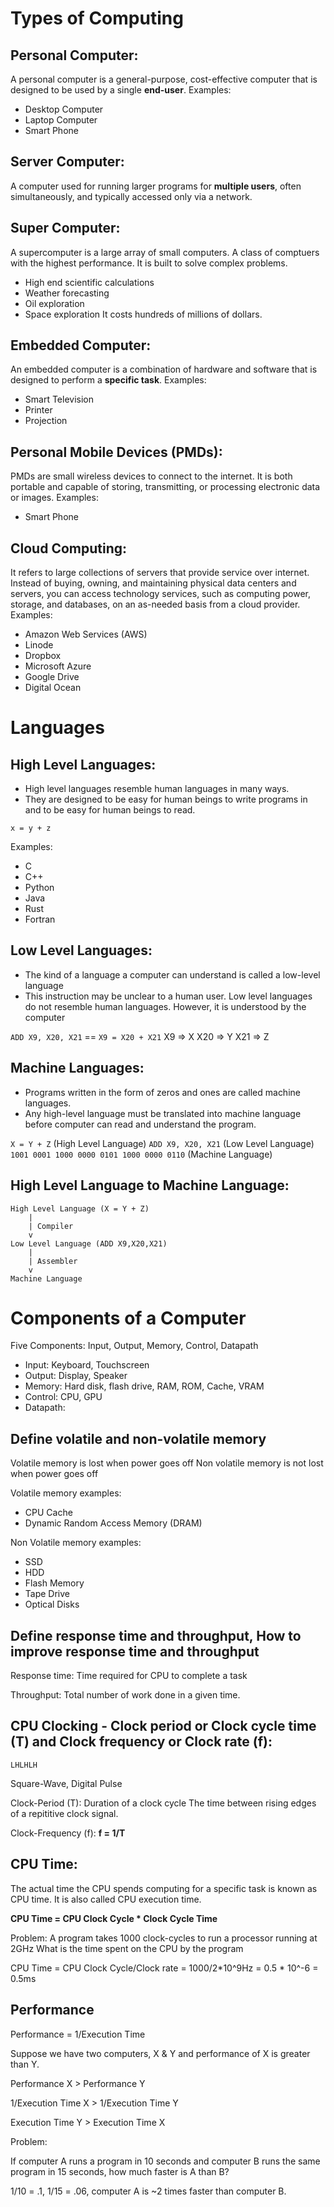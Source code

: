 # Types of Computing

## Personal Computer:
A personal computer is a general-purpose, cost-effective computer that is designed to be used by a single **end-user**.
Examples:
- Desktop Computer
- Laptop Computer
- Smart Phone

## Server Computer:
A computer used for running larger programs for **multiple users**, often simultaneously, and typically accessed only via a network.

## Super Computer:
A supercomputer is a large array of small computers. A class of comptuers with the highest performance. It is built to solve complex problems.

- High end scientific calculations
- Weather forecasting
- Oil exploration
- Space exploration
It costs hundreds of millions of dollars.

## Embedded Computer:
An embedded computer is a combination of hardware and software that is designed to perform a **specific task**.
Examples:
- Smart Television
- Printer
- Projection

## Personal Mobile Devices (PMDs):
PMDs are small wireless devices to connect to the internet. It is both portable and capable of storing, transmitting, or processing electronic data or images.
Examples:
- Smart Phone

## Cloud Computing:
It refers to large collections of servers that provide service over internet. Instead of buying, owning, and maintaining physical data centers and servers, you can access technology services, such as computing power, storage, and databases, on an as-needed basis from a cloud provider.
Examples:
- Amazon Web Services (AWS)
- Linode
- Dropbox
- Microsoft Azure
- Google Drive
- Digital Ocean

# Languages

## High Level Languages:
- High level languages resemble human languages in many ways.
- They are designed to be easy for human beings to write programs in and to be easy for human beings to read.

`x = y + z`

Examples:
- C
- C++
- Python
- Java
- Rust
- Fortran

## Low Level Languages:
- The kind of a language a computer can understand is called a low-level language
- This instruction may be unclear to a human user. Low level languages do not resemble human languages. However, it is understood by the computer

`ADD X9, X20, X21` == `X9 = X20 + X21`
X9 => X
X20 => Y
X21 => Z

## Machine Languages:
- Programs written in the form of zeros and ones are called machine languages.
- Any high-level language must be translated into machine language before computer can read and understand the program.

`X = Y + Z` (High Level Language)
`ADD X9, X20, X21` (Low Level Language)
`1001 0001 1000 0000 0101 1000 0000 0110` (Machine Language)

## High Level Language to Machine Language:

```
High Level Language (X = Y + Z)
	|
	| Compiler
	v
Low Level Language (ADD X9,X20,X21)
	|
	| Assembler
	v
Machine Language
```

# Components of a Computer
Five Components: Input, Output, Memory, Control, Datapath
- Input: Keyboard, Touchscreen
- Output: Display, Speaker
- Memory: Hard disk, flash drive, RAM, ROM, Cache, VRAM
- Control: CPU, GPU
- Datapath:

## Define volatile and non-volatile memory
Volatile memory is lost when power goes off
Non volatile memory is not lost when power goes off

Volatile memory examples:
- CPU Cache
- Dynamic Random Access Memory (DRAM)

Non Volatile memory examples:
- SSD
- HDD
- Flash Memory
- Tape Drive
- Optical Disks

## Define response time and throughput, How to improve response time and throughput
Response time: Time required for CPU to complete a task

Throughput: Total number of work done in a given time.

## CPU Clocking - Clock period or Clock cycle time (T) and Clock frequency or Clock rate (f):

```
LHLHLH
```

Square-Wave, Digital Pulse

Clock-Period (T): Duration of a clock cycle
The time between rising edges of a repititive clock signal.

Clock-Frequency (f): **f = 1/T**

## CPU Time:
The actual time the CPU spends computing for a specific task is known as CPU time. It is also called CPU execution time.

**CPU Time = CPU Clock Cycle * Clock Cycle Time**

Problem: A program takes 1000 clock-cycles to run a processor running at 2GHz
What is the time spent on the CPU by the program

CPU Time = CPU Clock Cycle/Clock rate
= 1000/2*10^9Hz
= 0.5 * 10^-6
= 0.5ms

## Performance
Performance = 1/Execution Time

Suppose we have two computers, X & Y
and performance of X is greater than Y.

Performance X > Performance Y

1/Execution Time X > 1/Execution Time Y

Execution Time Y > Execution Time X

Problem:

If computer A runs a program in 10 seconds and computer B runs the same program in 15 seconds, how much faster is A than B?

1/10 = .1, 1/15 = .06, computer A is ~2 times faster than computer B.
